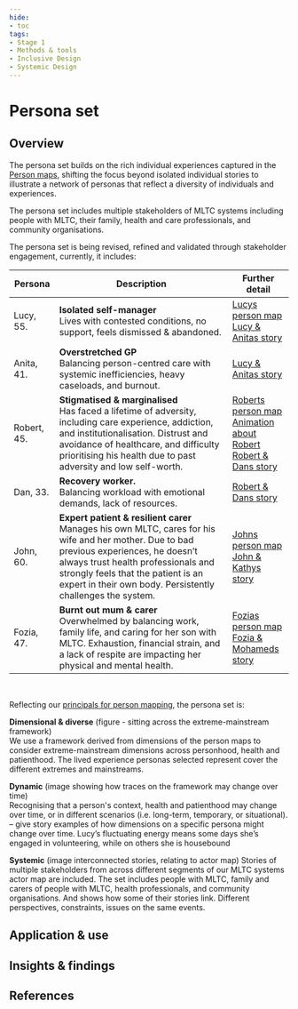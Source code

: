 ```yaml
---
hide:
- toc
tags:
- Stage 1
- Methods & tools
- Inclusive Design
- Systemic Design
---
```


# Persona set

## Overview

The persona set builds on the rich individual experiences captured in the [Person maps](person-maps.md), shifting the focus beyond isolated individual stories to illustrate a network of personas that reflect a diversity of individuals and experiences.

The persona set includes multiple stakeholders of MLTC systems including people with MLTC, their family, health and care professionals, and community organisations.  

The persona set is being revised, refined and validated through stakeholder engagement, currently, it includes: 

| Persona     | Description                     | Further detail                 |
| ----------- |-------------------------------- | ------------------------------ |
| Lucy, 55.   | **Isolated self-manager** <br> Lives with contested conditions, no support, feels dismissed & abandoned. | [Lucys person map]() <br> [Lucy & Anitas story]()|
| Anita, 41.  | **Overstretched GP** <br> Balancing person-centred care with systemic inefficiencies, heavy caseloads, and burnout. | [Lucy & Anitas story]() |
| Robert, 45. | **Stigmatised & marginalised** <br> Has faced a lifetime of adversity, including care experience, addiction, and institutionalisation. Distrust and avoidance of healthcare, and difficulty prioritising his health due to past adversity and low self-worth. | [Roberts person map]() <br> [Animation about Robert]() <br> [Robert & Dans story]()|
| Dan, 33.    | **Recovery worker.** <br> Balancing workload with emotional demands, lack of resources. | [Robert & Dans story]() |
| John, 60.   | **Expert patient & resilient carer** <br> Manages his own MLTC, cares for his wife and her mother. Due to bad previous experiences, he doesn’t always trust health professionals and strongly feels that the patient is an expert in their own body. Persistently challenges the system.  | [Johns person map]() <br> [John & Kathys story]() |
| Fozia, 47.  | **Burnt out mum & carer** <br> Overwhelmed by balancing work, family life, and caring for her son with MLTC. Exhaustion, financial strain, and a lack of respite are impacting her physical and mental health.  | [Fozias person map]() <br> [Fozia & Mohameds story]() |

<br>

Reflecting our [principals for person mapping](principles-person-maps.md), the persona set is:  

**Dimensional & diverse**
(figure - sitting across the extreme-mainstream framework)  
We use a framework derived from dimensions of the person maps to consider extreme-mainstream dimensions across personhood, health and patienthood. The lived experience personas selected represent cover the different extremes and mainstreams. 

**Dynamic** 
(image showing how traces on the framework may change over time)  
Recognising that a person's context, health and patienthood may change over time, or in different scenarios (i.e. long-term, temporary, or situational). – give story examples of how dimensions on a specific persona might change over time.
Lucy’s fluctuating energy means some days she’s engaged in volunteering, while on others she is housebound


**Systemic** 
(image interconnected stories, relating to actor map)
Stories of multiple stakeholders from across different segments of our MLTC systems actor map are included. The set includes people with MLTC, family and carers of people with MLTC, health professionals, and community organisations. And shows how some of their stories link. Different perspectives, constraints, issues on the same events.

## Application & use

## Insights & findings

## References 
